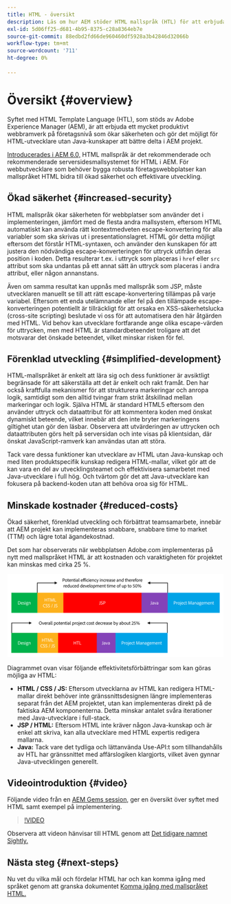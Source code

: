```yaml
---
title: HTML - översikt
description: Läs om hur AEM stöder HTML mallspråk (HTL) för att erbjuda ett produktivt webbramverk på företagsnivå som ökar säkerheten och gör det möjligt för HTML-utvecklare utan Java-kunskaper att bättre delta i AEM projekt.
exl-id: 5d06ff25-d681-4b95-8375-c28a8364eb7e
source-git-commit: 88edbd2fd66de960460df5928a3b42846d32066b
workflow-type: tm+mt
source-wordcount: '711'
ht-degree: 0%

---
```



# Översikt {#overview}

Syftet med HTML Template Language (HTL), som stöds av Adobe Experience Manager (AEM), är att erbjuda ett mycket produktivt webbramverk på företagsnivå som ökar säkerheten och gör det möjligt för HTML-utvecklare utan Java-kunskaper att bättre delta i AEM projekt.

[Introducerades i AEM 6.0,](history.md) HTML mallspråk är det rekommenderade och rekommenderade serversidesmallsystemet för HTML i AEM. För webbutvecklare som behöver bygga robusta företagswebbplatser kan mallspråket HTML bidra till ökad säkerhet och effektivare utveckling.

## Ökad säkerhet {#increased-security}

HTML mallspråk ökar säkerheten för webbplatser som använder det i implementeringen, jämfört med de flesta andra mallsystem, eftersom HTML automatiskt kan använda rätt kontextmedveten escape-konvertering för alla variabler som ska skrivas ut i presentationslagret. HTML gör detta möjligt eftersom det förstår HTML-syntaxen, och använder den kunskapen för att justera den nödvändiga escape-konverteringen för uttryck utifrån deras position i koden. Detta resulterar t.ex. i uttryck som placeras i `href` eller `src` attribut som ska undantas på ett annat sätt än uttryck som placeras i andra attribut, eller någon annanstans.

Även om samma resultat kan uppnås med mallspråk som JSP, måste utvecklaren manuellt se till att rätt escape-konvertering tillämpas på varje variabel. Eftersom ett enda utelämnande eller fel på den tillämpade escape-konverteringen potentiellt är tillräckligt för att orsaka en XSS-säkerhetslucka (cross-site scripting) beslutade vi oss för att automatisera den här åtgärden med HTML. Vid behov kan utvecklare fortfarande ange olika escape-värden för uttrycken, men med HTML är standardbeteendet troligare att det motsvarar det önskade beteendet, vilket minskar risken för fel.

## Förenklad utveckling {#simplified-development}

HTML-mallspråket är enkelt att lära sig och dess funktioner är avsiktligt begränsade för att säkerställa att det är enkelt och rakt framåt. Den har också kraftfulla mekanismer för att strukturera markeringar och anropa logik, samtidigt som den alltid tvingar fram strikt åtskillnad mellan markeringar och logik. Själva HTML är standard HTML5 eftersom den använder uttryck och dataattribut för att kommentera koden med önskat dynamiskt beteende, vilket innebär att den inte bryter markeringens giltighet utan gör den läsbar. Observera att utvärderingen av uttrycken och dataattributen görs helt på serversidan och inte visas på klientsidan, där önskat JavaScript-ramverk kan användas utan att störa.

Tack vare dessa funktioner kan utvecklare av HTML utan Java-kunskap och med liten produktspecifik kunskap redigera HTML-mallar, vilket gör att de kan vara en del av utvecklingsteamet och effektivisera samarbetet med Java-utvecklare i full hög. Och tvärtom gör det att Java-utvecklare kan fokusera på backend-koden utan att behöva oroa sig för HTML.

## Minskade kostnader {#reduced-costs}

Ökad säkerhet, förenklad utveckling och förbättrat teamsamarbete, innebär att AEM projekt kan implementeras snabbare, snabbare time to market (TTM) och lägre total ägandekostnad.

Det som har observerats när webbplatsen Adobe.com implementeras på nytt med mallspråket HTML är att kostnaden och varaktigheten för projektet kan minskas med cirka 25 %.

![Öka och minska kostnaderna effektivt](assets/chlimage_1.png)

Diagrammet ovan visar följande effektivitetsförbättringar som kan göras möjliga av HTML:

* **HTML / CSS / JS:** Eftersom utvecklarna av HTML kan redigera HTML-mallar direkt behöver inte gränssnittsdesignen längre implementeras separat från det AEM projektet, utan kan implementeras direkt på de faktiska AEM komponenterna. Detta minskar antalet svåra iterationer med Java-utvecklare i full-stack.
* **JSP / HTML:** Eftersom HTML inte kräver någon Java-kunskap och är enkel att skriva, kan alla utvecklare med HTML expertis redigera mallarna.
* **Java:** Tack vare det tydliga och lättanvända Use-API:t som tillhandahålls av HTL har gränssnittet med affärslogiken klargjorts, vilket även gynnar Java-utvecklingen generellt.

## Videointroduktion {#video}

Följande video från en [AEM Gems session,](https://experienceleague.adobe.com/docs/experience-manager-gems-events/gems/gems2014/aem-introduction-to-htl.html) ger en översikt över syftet med HTML samt exempel på implementering.

>[!VIDEO](https://video.tv.adobe.com/v/19504/?quality=9)

Observera att videon hänvisar till HTML genom att [Det tidigare namnet Sightly.](history.md)

## Nästa steg {#next-steps}

Nu vet du vilka mål och fördelar HTML har och kan komma igång med språket genom att granska dokumentet [Komma igång med mallspråket HTML.](getting-started.md)
